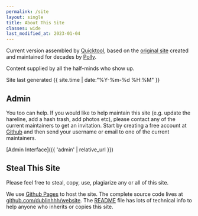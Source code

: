 ```yaml
---
permalink: /site
layout: single
title: About This Site
classes: wide
last_modified_at: 2023-01-04
---
```

Current version assembled by [Quicktool](mailto:quicktool@carltons.us), based on the [original site](https://www.angelfire.com/ak/DublinHHH) created and maintained for decades by [Polly](richard.hadfield@nsai.ie).

Content supplied by all the half-minds who show up.

Site last generated {{ site.time | date:"%Y-%m-%d %H:%M" }}

## Admin

You too can help.  If you would like to help maintain this site (e.g. update the hareline, add a hash trash, add photos etc), please contact any of the current maintainers to get an invitation.  Start by creating a free account at [Github](https://github.com/) and then send your username or email to one of the current maintainers.

[Admin Interface]({{ 'admin' | relative_url }})

## Steal This Site

Please feel free to steal, copy, use, plagiarize any or all of this site.

We use [Github Pages](https://pages.github.com/) to host the site. The complete source code lives at [github.com/dublinhhh/website](https://github.com/dublinhhh/website).  The [README](https://github.com/dublinhhh/website#readme) file has lots of technical info to help anyone who inherits or copies this site.